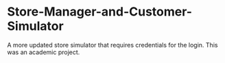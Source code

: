 # Store-Manager-and-Customer-Simulator
A more updated store simulator that requires credentials for the login.
This was an academic project.
